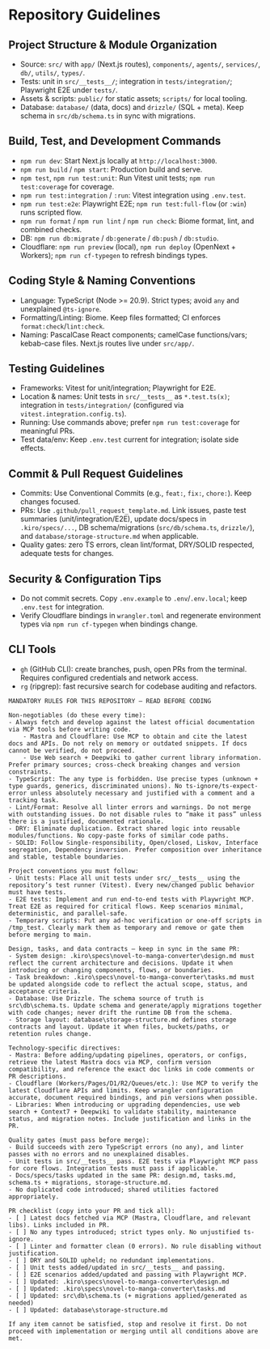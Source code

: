# Repository Guidelines

## Project Structure & Module Organization
- Source: `src/` with `app/` (Next.js routes), `components/`, `agents/`, `services/`, `db/`, `utils/`, `types/`.
- Tests: unit in `src/__tests__/`; integration in `tests/integration/`; Playwright E2E under `tests/`.
- Assets & scripts: `public/` for static assets; `scripts/` for local tooling.
- Database: `database/` (data, docs) and `drizzle/` (SQL + meta). Keep schema in `src/db/schema.ts` in sync with migrations.

## Build, Test, and Development Commands
- `npm run dev`: Start Next.js locally at `http://localhost:3000`.
- `npm run build` / `npm start`: Production build and serve.
- `npm test`, `npm run test:unit`: Run Vitest unit tests; `npm run test:coverage` for coverage.
- `npm run test:integration` / `:run`: Vitest integration using `.env.test`.
- `npm run test:e2e`: Playwright E2E; `npm run test:full-flow` (or `:win`) runs scripted flow.
- `npm run format` / `npm run lint` / `npm run check`: Biome format, lint, and combined checks.
- DB: `npm run db:migrate` / `db:generate` / `db:push` / `db:studio`.
- Cloudflare: `npm run preview` (local), `npm run deploy` (OpenNext + Workers); `npm run cf-typegen` to refresh bindings types.

## Coding Style & Naming Conventions
- Language: TypeScript (Node >= 20.9). Strict types; avoid `any` and unexplained `@ts-ignore`.
- Formatting/Linting: Biome. Keep files formatted; CI enforces `format:check`/`lint:check`.
- Naming: PascalCase React components; camelCase functions/vars; kebab-case files. Next.js routes live under `src/app/`.

## Testing Guidelines
- Frameworks: Vitest for unit/integration; Playwright for E2E.
- Location & names: Unit tests in `src/__tests__` as `*.test.ts(x)`; integration in `tests/integration/` (configured via `vitest.integration.config.ts`).
- Running: Use commands above; prefer `npm run test:coverage` for meaningful PRs.
- Test data/env: Keep `.env.test` current for integration; isolate side effects.

## Commit & Pull Request Guidelines
- Commits: Use Conventional Commits (e.g., `feat:`, `fix:`, `chore:`). Keep changes focused.
- PRs: Use `.github/pull_request_template.md`. Link issues, paste test summaries (unit/integration/E2E), update docs/specs in `.kiro/specs/...`, DB schema/migrations (`src/db/schema.ts`, `drizzle/`), and `database/storage-structure.md` when applicable.
- Quality gates: zero TS errors, clean lint/format, DRY/SOLID respected, adequate tests for changes.

## Security & Configuration Tips
- Do not commit secrets. Copy `.env.example` to `.env`/`.env.local`; keep `.env.test` for integration.
- Verify Cloudflare bindings in `wrangler.toml` and regenerate environment types via `npm run cf-typegen` when bindings change.

## CLI Tools
- `gh` (GitHub CLI): create branches, push, open PRs from the terminal. Requires configured credentials and network access.
- `rg` (ripgrep): fast recursive search for codebase auditing and refactors.

```instructions
MANDATORY RULES FOR THIS REPOSITORY — READ BEFORE CODING

Non‑negotiables (do these every time):
- Always fetch and develop against the latest official documentation via MCP tools before writing code.
	- Mastra and Cloudflare: Use MCP to obtain and cite the latest docs and APIs. Do not rely on memory or outdated snippets. If docs cannot be verified, do not proceed.
	- Use Web search + Deepwiki to gather current library information. Prefer primary sources; cross‑check breaking changes and version constraints.
- TypeScript: The any type is forbidden. Use precise types (unknown + type guards, generics, discriminated unions). No ts-ignore/ts-expect-error unless absolutely necessary and justified with a comment and a tracking task.
- Lint/Format: Resolve all linter errors and warnings. Do not merge with outstanding issues. Do not disable rules to “make it pass” unless there is a justified, documented rationale.
- DRY: Eliminate duplication. Extract shared logic into reusable modules/functions. No copy-paste forks of similar code paths.
- SOLID: Follow Single-responsibility, Open/closed, Liskov, Interface segregation, Dependency inversion. Prefer composition over inheritance and stable, testable boundaries.

Project conventions you must follow:
- Unit tests: Place all unit tests under src/__tests__ using the repository’s test runner (Vitest). Every new/changed public behavior must have tests.
- E2E tests: Implement and run end-to-end tests with Playwright MCP. Treat E2E as required for critical flows. Keep scenarios minimal, deterministic, and parallel‑safe.
- Temporary scripts: Put any ad‑hoc verification or one‑off scripts in /tmp_test. Clearly mark them as temporary and remove or gate them before merging to main.

Design, tasks, and data contracts — keep in sync in the same PR:
- System design: .kiro\specs\novel-to-manga-converter\design.md must reflect the current architecture and decisions. Update it when introducing or changing components, flows, or boundaries.
- Task breakdown: .kiro\specs\novel-to-manga-converter\tasks.md must be updated alongside code to reflect the actual scope, status, and acceptance criteria.
- Database: Use Drizzle. The schema source of truth is src\db\schema.ts. Update schema and generate/apply migrations together with code changes; never drift the runtime DB from the schema.
- Storage layout: database\storage-structure.md defines storage contracts and layout. Update it when files, buckets/paths, or retention rules change.

Technology‑specific directives:
- Mastra: Before adding/updating pipelines, operators, or configs, retrieve the latest Mastra docs via MCP, confirm version compatibility, and reference the exact doc links in code comments or PR descriptions.
- Cloudflare (Workers/Pages/D1/R2/Queues/etc.): Use MCP to verify the latest Cloudflare APIs and limits. Keep wrangler configuration accurate, document required bindings, and pin versions when possible.
- Libraries: When introducing or upgrading dependencies, use web search + Context7 + Deepwiki to validate stability, maintenance status, and migration notes. Include justification and links in the PR.

Quality gates (must pass before merge):
- Build succeeds with zero TypeScript errors (no any), and linter passes with no errors and no unexplained disables.
- Unit tests in src/__tests__ pass. E2E tests via Playwright MCP pass for core flows. Integration tests must pass if applicable.
- Docs/specs/tasks updated in the same PR: design.md, tasks.md, schema.ts + migrations, storage-structure.md.
- No duplicated code introduced; shared utilities factored appropriately.

PR checklist (copy into your PR and tick all):
- [ ] Latest docs fetched via MCP (Mastra, Cloudflare, and relevant libs). Links included in PR.
- [ ] No any types introduced; strict types only. No unjustified ts-ignore.
- [ ] Linter and formatter clean (0 errors). No rule disabling without justification.
- [ ] DRY and SOLID upheld; no redundant implementations.
- [ ] Unit tests added/updated in src/__tests__ and passing.
- [ ] E2E scenarios added/updated and passing with Playwright MCP.
- [ ] Updated: .kiro\specs\novel-to-manga-converter\design.md
- [ ] Updated: .kiro\specs\novel-to-manga-converter\tasks.md
- [ ] Updated: src\db\schema.ts (+ migrations applied/generated as needed)
- [ ] Updated: database\storage-structure.md

If any item cannot be satisfied, stop and resolve it first. Do not proceed with implementation or merging until all conditions above are met.
```
